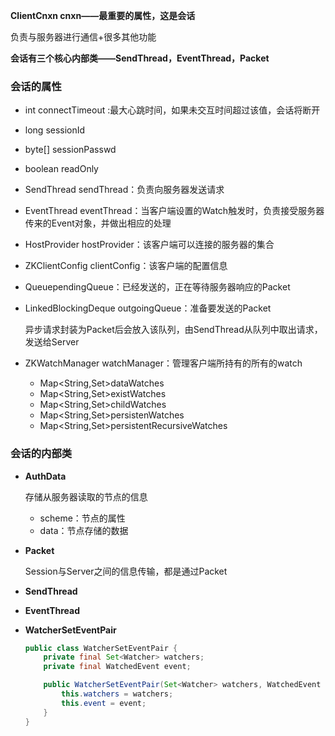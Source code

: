 **ClientCnxn  cnxn——最重要的属性，这是会话**  

负责与服务器进行通信+很多其他功能

**会话有三个核心内部类——SendThread，EventThread，Packet**



### **会话的属性**

* int connectTimeout :最大心跳时间，如果未交互时间超过该值，会话将断开

* long sessionId

* byte[] sessionPasswd

* boolean readOnly

* SendThread sendThread：负责向服务器发送请求

* EventThread eventThread：当客户端设置的Watch触发时，负责接受服务器传来的Event对象，并做出相应的处理

* HostProvider hostProvider：该客户端可以连接的服务器的集合

* ZKClientConfig clientConfig：该客户端的配置信息

* Queue<Packet>pendingQueue：已经发送的，正在等待服务器响应的Packet

* LinkedBlockingDeque<Packet> outgoingQueue：准备要发送的Packet

  异步请求封装为Packet后会放入该队列，由SendThread从队列中取出请求，发送给Server

* ZKWatchManager watchManager：管理客户端所持有的所有的watch
  * Map<String,Set<Watcher>>dataWatches
  * Map<String,Set<Watcher>>existWatches
  * Map<String,Set<Watcher>>childWatches
  * Map<String,Set<Watcher>>persistenWatches
  * Map<String,Set<Watcher>>persistentRecursiveWatches



### **会话的内部类**



* **AuthData**

  存储从服务器读取的节点的信息

  * scheme：节点的属性
  * data：节点存储的数据

* **Packet**

  Session与Server之间的信息传输，都是通过Packet
  
* **SendThread**

  

* **EventThread**

* **WatcherSetEventPair**

  ```java
  public class WatcherSetEventPair {
      private final Set<Watcher> watchers;
      private final WatchedEvent event;
  
      public WatcherSetEventPair(Set<Watcher> watchers, WatchedEvent event) {
          this.watchers = watchers;
          this.event = event;
      }
  }
  ```

  